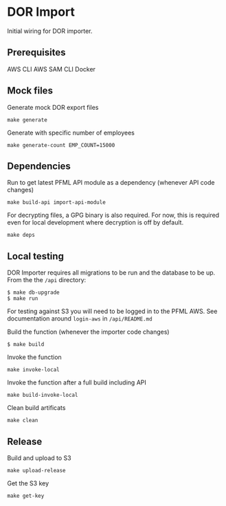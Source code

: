 # DOR Import

Initial wiring for DOR importer.

## Prerequisites

AWS CLI
AWS SAM CLI
Docker

## Mock files

Generate mock DOR export files

```
make generate
```

Generate with specific number of employees

```
make generate-count EMP_COUNT=15000
```

## Dependencies

Run to get latest PFML API module as a dependency (whenever API code changes)

```
make build-api import-api-module
```

For decrypting files, a GPG binary is also required. For now, this is required even for
local development where decryption is off by default.

```
make deps
```

## Local testing

DOR Importer requires all migrations to be run and the database to be up. From the the `/api` directory:

```
$ make db-upgrade
$ make run
```

For testing against S3 you will need to be logged in to the PFML AWS. See documentation around `login-aws` in `/api/README.md`

Build the function (whenever the importer code changes)

```
$ make build
```

Invoke the function

```
make invoke-local
```

Invoke the function after a full build including API

```
make build-invoke-local
```

Clean build artificats

```
make clean
```

## Release

Build and upload to S3

```
make upload-release
```

Get the S3 key

```
make get-key
```
